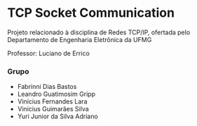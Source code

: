 # TCP Socket Communication

Projeto relacionado à disciplina de Redes TCP/IP, ofertada pelo Departamento de Engenharia Eletrônica da UFMG

Professor: Luciano de Errico

### Grupo
* Fabrinni Dias Bastos
* Leandro Guatimosim Gripp
* Vinícius Fernandes Lara
* Vinícius Guimarães Silva
* Yuri Junior da Silva Adriano
